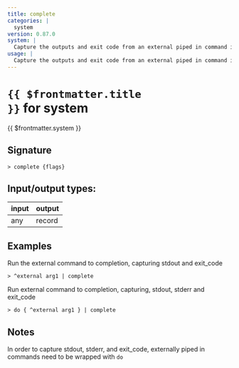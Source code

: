```yaml
---
title: complete
categories: |
  system
version: 0.87.0
system: |
  Capture the outputs and exit code from an external piped in command in a nushell table.
usage: |
  Capture the outputs and exit code from an external piped in command in a nushell table.
---
```

<!-- This file is automatically generated. Please edit the command in https://github.com/nushell/nushell instead. -->

# <code>{{ $frontmatter.title }}</code> for system

<div class='command-title'>{{ $frontmatter.system }}</div>

## Signature

```> complete {flags} ```


## Input/output types:

| input | output |
| ----- | ------ |
| any   | record |

## Examples

Run the external command to completion, capturing stdout and exit_code
```nu
> ^external arg1 | complete

```

Run external command to completion, capturing, stdout, stderr and exit_code
```nu
> do { ^external arg1 } | complete

```

## Notes
In order to capture stdout, stderr, and exit_code, externally piped in commands need to be wrapped with `do`